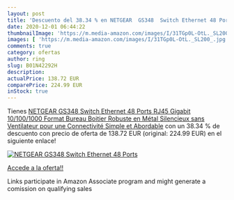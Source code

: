 ```yaml
---
layout: post
title: 'Descuento del 38.34 % en NETGEAR  GS348  Switch Ethernet 48 Ports'
date: 2020-12-01 06:44:22
thumbnailImage: 'https://m.media-amazon.com/images/I/31TGp0L-OtL._SL200_.jpg'
images: [ 'https://m.media-amazon.com/images/I/31TGp0L-OtL._SL200_.jpg' ]
comments: true
category: ofertas
author: ring
slug: B01N42292H
description:
actualPrice: 138.72 EUR
comparePrice: 224.99 EUR
inStock: true
---
```


Tienes [NETGEAR  GS348  Switch Ethernet 48 Ports RJ45 Gigabit  10/100/1000    Format Bureau  Boitier Robuste en Métal  Silencieux sans Ventilateur pour une Connectivité Simple et Abordable](https://www.amazon.fr/dp/B01N42292H/?tag=tolees0d-21) con un 38.34 % de descuento con precio de oferta de 138.72 EUR (original: 224.99 EUR) en el siguiente enlace!

[![NETGEAR  GS348  Switch Ethernet 48 Ports](https://m.media-amazon.com/images/I/31TGp0L-OtL._SL200_.jpg)](https://www.amazon.fr/dp/B01N42292H/?tag=tolees0d-21)

[Accede a la oferta!!](https://www.amazon.fr/dp/B01N42292H/?tag=tolees0d-21)

Links participate in Amazon Associate program and might generate a comission on qualifying sales


